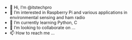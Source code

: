 - 👋 Hi, I’m @itstechpro
- 👀 I’m interested in Raspberry Pi and various applications in environmental sensing and ham radio
- 🌱 I’m currently learning Python, C
- 💞️ I’m looking to collaborate on ...
- 📫 How to reach me ...

<!---
itstechpro/itstechpro is a ✨ special ✨ repository because its `README.md` (this file) appears on your GitHub profile.
You can click the Preview link to take a look at your changes.
--->
